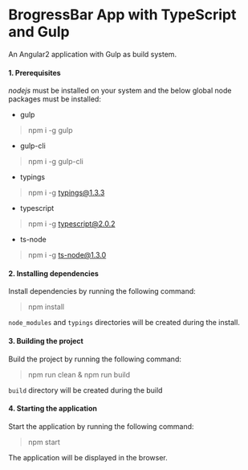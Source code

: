 BrogressBar App with TypeScript and Gulp
=================================

An Angular2 application with Gulp as build system.

#### 1. Prerequisites

*nodejs* must be installed on your system and the below global node packages must be installed:

- gulp

> npm i -g gulp

- gulp-cli

> npm i -g gulp-cli

- typings

> npm i -g typings@1.3.3

- typescript

> npm i -g typescript@2.0.2

- ts-node

> npm i -g ts-node@1.3.0


#### 2. Installing dependencies

Install dependencies by running the following command:

> npm install

`node_modules` and `typings` directories will be created during the install.

#### 3. Building the project

Build the project by running the following command:

> npm run clean & npm run build

`build` directory will be created during the build

#### 4. Starting the application

Start the application by running the following command:

> npm start

The application will be displayed in the browser.
 